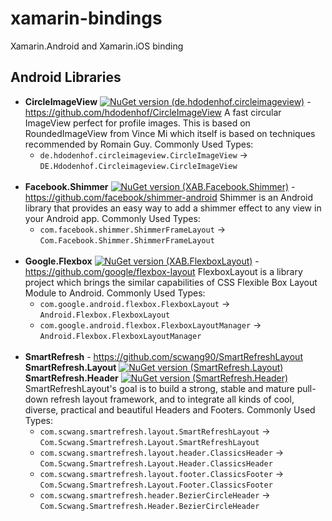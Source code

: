 # xamarin-bindings

Xamarin.Android and Xamarin.iOS binding

## Android Libraries

 - **CircleImageView** [![NuGet version (de.hdodenhof.circleimageview)](https://img.shields.io/nuget/v/de.hdodenhof.circleimageview.svg)](https://www.nuget.org/packages/de.hdodenhof.circleimageview/) -  https://github.com/hdodenhof/CircleImageView 
   A fast circular ImageView perfect for profile images. This is based on RoundedImageView from Vince Mi which itself is based on techniques recommended by Romain Guy.
   Commonly Used Types:
   * `de.hdodenhof.circleimageview.CircleImageView` -> `DE.Hdodenhof.Circleimageview.CircleImageView`
   <br/>
 - **Facebook.Shimmer** [![NuGet version (XAB.Facebook.Shimmer)](https://img.shields.io/nuget/v/XAB.Facebook.Shimmer.svg)](https://www.nuget.org/packages/XAB.Facebook.Shimmer/) -  https://github.com/facebook/shimmer-android 
  Shimmer is an Android library that provides an easy way to add a shimmer effect to any view in your Android app.
   Commonly Used Types:
   * `com.facebook.shimmer.ShimmerFrameLayout` -> `Com.Facebook.Shimmer.ShimmerFrameLayout`
   <br/>
 - **Google.Flexbox** [![NuGet version (XAB.FlexboxLayout)](https://img.shields.io/nuget/v/XAB.FlexboxLayout.svg)](https://www.nuget.org/packages/XAB.FlexboxLayout/) -  https://github.com/google/flexbox-layout 
  FlexboxLayout is a library project which brings the similar capabilities of CSS Flexible Box Layout Module to Android.
   Commonly Used Types:
   * `com.google.android.flexbox.FlexboxLayout` -> `Android.Flexbox.FlexboxLayout`
   * `com.google.android.flexbox.FlexboxLayoutManager` -> `Android.Flexbox.FlexboxLayoutManager`
   <br/>
 - **SmartRefresh** -  https://github.com/scwang90/SmartRefreshLayout
  **SmartRefresh.Layout** [![NuGet version (SmartRefresh.Layout)](https://img.shields.io/nuget/v/SmartRefresh.Layout.svg)](https://www.nuget.org/packages/SmartRefresh.Layout/)
  **SmartRefresh.Header** [![NuGet version (SmartRefresh.Header)](https://img.shields.io/nuget/v/SmartRefresh.Header.svg)](https://www.nuget.org/packages/SmartRefresh.Header/)
  SmartRefreshLayout's goal is to build a strong, stable and mature pull-down refresh layout framework, and to integrate all kinds of cool, diverse, practical and beautiful Headers and Footers.
   Commonly Used Types:
   * `com.scwang.smartrefresh.layout.SmartRefreshLayout` -> `Com.Scwang.Smartrefresh.Layout.SmartRefreshLayout`
   * `com.scwang.smartrefresh.layout.header.ClassicsHeader` -> `Com.Scwang.Smartrefresh.Layout.Header.ClassicsHeader`
   * `com.scwang.smartrefresh.layout.footer.ClassicsFooter` -> `Com.Scwang.Smartrefresh.Layout.Footer.ClassicsFooter`
   * `com.scwang.smartrefresh.header.BezierCircleHeader` -> `Com.Scwang.Smartrefresh.Header.BezierCircleHeader`

<!--## iOS Libraries-->
